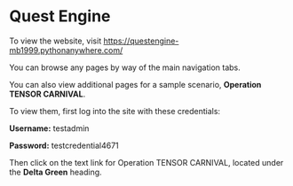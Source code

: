 # Quest Engine
To view the website, visit https://questengine-mb1999.pythonanywhere.com/

You can browse any pages by way of the main navigation tabs.

You can also view additional pages for a sample scenario, **Operation TENSOR CARNIVAL**.

To view them, first log into the site with these credentials:

**Username:** testadmin

**Password:** testcredential4671

Then click on the text link for Operation TENSOR CARNIVAL, located under the **Delta Green** heading.
